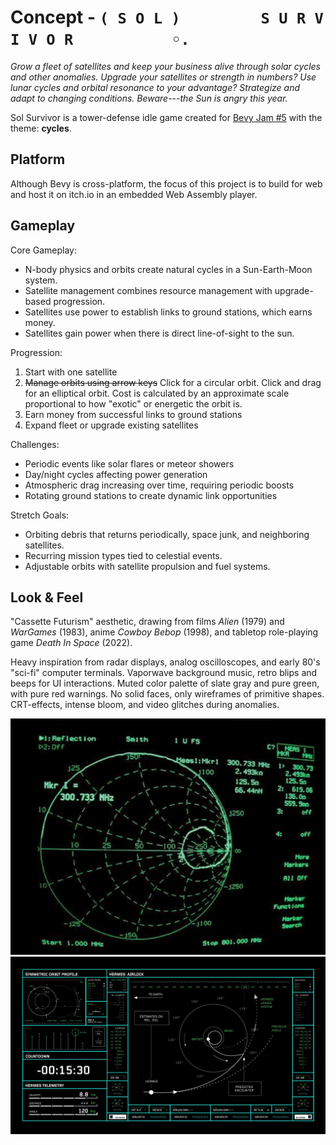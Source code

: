 # Concept - `( S O L )         S U R V I V O R           ◦.`
_Grow a fleet of satellites and keep your business alive through solar cycles_
_and other anomalies. Upgrade your satellites or strength in numbers? Use lunar_
_cycles and orbital resonance to your advantage? Strategize and adapt to_
_changing conditions. Beware---the Sun is angry this year._

Sol Survivor is a tower-defense idle game created for
[Bevy Jam #5](https://itch.io/jam/bevy-jam-5) with the theme: **cycles**.

## Platform
Although Bevy is cross-platform, the focus of this project is to build for web
and host it on itch.io in an embedded Web Assembly player.

## Gameplay
Core Gameplay:

- N-body physics and orbits create natural cycles in a Sun-Earth-Moon system.
- Satellite management combines resource management with upgrade-based progression.
- Satellites use power to establish links to ground stations, which earns money.
- Satellites gain power when there is direct line-of-sight to the sun.

Progression:

1. Start with one satellite
2. ~~Manage orbits using arrow keys~~ Click for a circular orbit. Click and drag for an elliptical orbit. Cost is calculated by an approximate scale proportional to how "exotic" or energetic the orbit is.
3. Earn money from successful links to ground stations
4. Expand fleet or upgrade existing satellites

Challenges:

- Periodic events like solar flares or meteor showers
- Day/night cycles affecting power generation
- Atmospheric drag increasing over time, requiring periodic boosts
- Rotating ground stations to create dynamic link opportunities

Stretch Goals:

- Orbiting debris that returns periodically, space junk, and neighboring satellites.
- Recurring mission types tied to celestial events.
- Adjustable orbits with satellite propulsion and fuel systems.

## Look & Feel
"Cassette Futurism" aesthetic, drawing from films _Alien_ (1979) and _WarGames_
(1983), anime _Cowboy Bebop_ (1998), and tabletop role-playing game
_Death In Space_ (2022).

Heavy inspiration from radar displays, analog oscilloscopes, and early 80's
"sci-fi" computer terminals. Vaporwave background music, retro blips and beeps
for UI interactions. Muted color palette of slate gray and pure green, with pure
red warnings. No solid faces, only wireframes of primitive shapes. CRT-effects,
intense bloom, and video glitches during anomalies.

![inspiration 1](assets/inspo-1.png)
![inspiration 2](assets/inspo-2.png)
